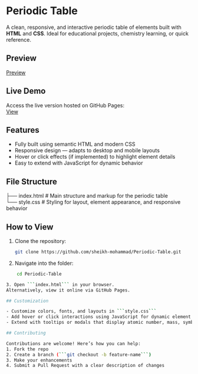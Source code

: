 # Periodic Table

A clean, responsive, and interactive periodic table of elements built with **HTML** and **CSS**. Ideal for educational projects, chemistry learning, or quick reference.

## Preview

[Preview](https://sheikh-mohammad.github.io/Periodic-Table/)

## Live Demo

Access the live version hosted on GitHub Pages:  
[View](https://sheikh-mohammad.github.io/Periodic-Table/)

## Features

- Fully built using semantic HTML and modern CSS
- Responsive design — adapts to desktop and mobile layouts
- Hover or click effects (if implemented) to highlight element details
- Easy to extend with JavaScript for dynamic behavior

## File Structure
├── index.html # Main structure and markup for the periodic table <br />
└── style.css # Styling for layout, element appearance, and responsive behavior

## How to View

1. Clone the repository:
   ```bash
   git clone https://github.com/sheikh-mohammad/Periodic-Table.git
   
2. Navigate into the folder:
  ```bash
      cd Periodic-Table

3. Open ```index.html``` in your browser.
Alternatively, view it online via GitHub Pages.

## Customization

- Customize colors, fonts, and layouts in ```style.css```
- Add hover or click interactions using JavaScript for dynamic element info
- Extend with tooltips or modals that display atomic number, mass, symbol, etc.

## Contributing

Contributions are welcome! Here’s how you can help:
1. Fork the repo
2. Create a branch (```git checkout -b feature-name```)
3. Make your enhancements
4. Submit a Pull Request with a clear description of changes

